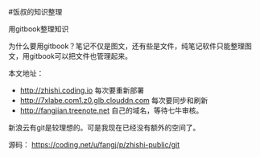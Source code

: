 #饭叔的知识整理

用gitbook整理知识

为什么要用gitbook？笔记不仅是图文，还有些是文件，纯笔记软件只能整理图文，用gitbook可以把文件也管理起来。

本文地址：
* http://zhishi.coding.io
每次要重新部署
* http://7xlabe.com1.z0.glb.clouddn.com
每次要同步和刷新
* http://fangjian.treenote.net
自己的域名，等待七牛审核。

新浪云有git是较理想的。可是我现在已经没有额外的空间了。

源码：
https://coding.net/u/fangj/p/zhishi-public/git

